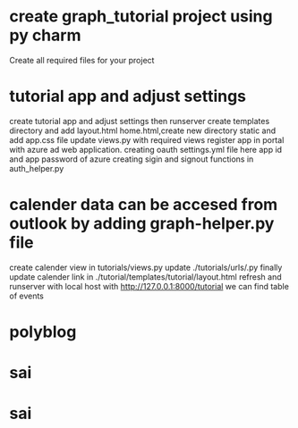 # create graph_tutorial project using py charm 
  Create all required files for your project 
# tutorial app and adjust settings
  create tutorial app and adjust settings then runserver
  create templates directory and add layout.html home.html,create new directory static and add app.css file
  update views.py with required views
  register app in portal with azure ad web application.
  creating oauth settings.yml file here app id and app password of azure
  creating sigin and signout functions in auth_helper.py
# calender data can be accesed from outlook by adding graph-helper.py file
  create calender view in tutorials/views.py update ./tutorials/urls/.py
  finally update calender link in ./tutorial/templates/tutorial/layout.html
  refresh and runserver with local host with  http://127.0.0.1:8000/tutorial we can find table of events



# polyblog
# sai
# sai
